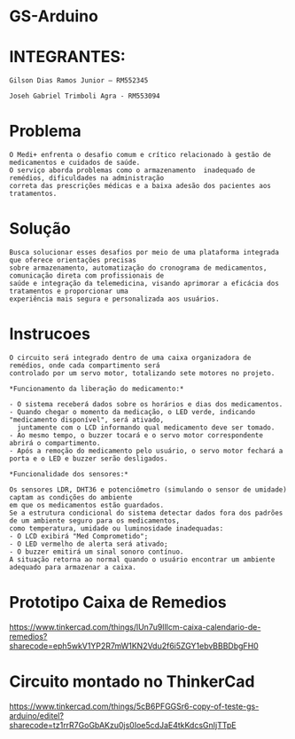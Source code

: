 # GS-Arduino
# INTEGRANTES:

    Gilson Dias Ramos Junior – RM552345 

    Joseh Gabriel Trimboli Agra - RM553094

# Problema

    O Medi+ enfrenta o desafio comum e crítico relacionado à gestão de medicamentos e cuidados de saúde. 
    O serviço aborda problemas como o armazenamento  inadequado de remédios, dificuldades na administração 
    correta das prescrições médicas e a baixa adesão dos pacientes aos tratamentos. 

# Solução

    Busca solucionar esses desafios por meio de uma plataforma integrada que oferece orientações precisas 
    sobre armazenamento, automatização do cronograma de medicamentos, comunicação direta com profissionais de 
    saúde e integração da telemedicina, visando aprimorar a eficácia dos tratamentos e proporcionar uma
    experiência mais segura e personalizada aos usuários.

# Instrucoes

    O circuito será integrado dentro de uma caixa organizadora de remédios, onde cada compartimento será 
    controlado por um servo motor, totalizando sete motores no projeto.
 
    *Funcionamento da liberação do medicamento:*
 
    - O sistema receberá dados sobre os horários e dias dos medicamentos.
    - Quando chegar o momento da medicação, o LED verde, indicando "medicamento disponível", será ativado, 
      juntamente com o LCD informando qual medicamento deve ser tomado.
    - Ao mesmo tempo, o buzzer tocará e o servo motor correspondente abrirá o compartimento.
    - Após a remoção do medicamento pelo usuário, o servo motor fechará a porta e o LED e buzzer serão desligados.
 
    *Funcionalidade dos sensores:*
     
    Os sensores LDR, DHT36 e potenciômetro (simulando o sensor de umidade) captam as condições do ambiente 
    em que os medicamentos estão guardados.
    Se a estrutura condicional do sistema detectar dados fora dos padrões de um ambiente seguro para os medicamentos, 
    como temperatura, umidade ou luminosidade inadequadas:
    - O LCD exibirá "Med Comprometido";
    - O LED vermelho de alerta será ativado;
    - O buzzer emitirá um sinal sonoro contínuo.
    A situação retorna ao normal quando o usuário encontrar um ambiente adequado para armazenar a caixa.

# Prototipo Caixa de Remedios
https://www.tinkercad.com/things/lUn7u9llIcm-caixa-calendario-de-remedios?sharecode=eph5wkV1YP2R7mW1KN2Vdu2f6i5ZGY1ebvBBBDbgFH0

# Circuito montado no ThinkerCad

https://www.tinkercad.com/things/5cB6PFGGSr6-copy-of-teste-gs-arduino/editel?sharecode=tz1rrR7GoGbAKzu0js0Ioe5cdJaE4tkKdcsGnIjTTpE
